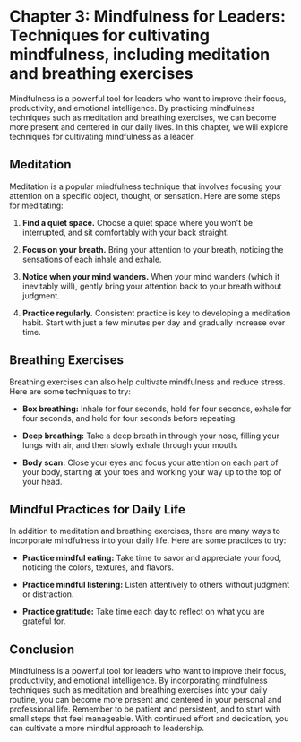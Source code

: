 Chapter 3: Mindfulness for Leaders: Techniques for cultivating mindfulness, including meditation and breathing exercises
========================================================================================================================

Mindfulness is a powerful tool for leaders who want to improve their focus, productivity, and emotional intelligence. By practicing mindfulness techniques such as meditation and breathing exercises, we can become more present and centered in our daily lives. In this chapter, we will explore techniques for cultivating mindfulness as a leader.

Meditation
----------

Meditation is a popular mindfulness technique that involves focusing your attention on a specific object, thought, or sensation. Here are some steps for meditating:

1. **Find a quiet space.** Choose a quiet space where you won't be interrupted, and sit comfortably with your back straight.

2. **Focus on your breath.** Bring your attention to your breath, noticing the sensations of each inhale and exhale.

3. **Notice when your mind wanders.** When your mind wanders (which it inevitably will), gently bring your attention back to your breath without judgment.

4. **Practice regularly.** Consistent practice is key to developing a meditation habit. Start with just a few minutes per day and gradually increase over time.

Breathing Exercises
-------------------

Breathing exercises can also help cultivate mindfulness and reduce stress. Here are some techniques to try:

* **Box breathing:** Inhale for four seconds, hold for four seconds, exhale for four seconds, and hold for four seconds before repeating.

* **Deep breathing:** Take a deep breath in through your nose, filling your lungs with air, and then slowly exhale through your mouth.

* **Body scan:** Close your eyes and focus your attention on each part of your body, starting at your toes and working your way up to the top of your head.

Mindful Practices for Daily Life
--------------------------------

In addition to meditation and breathing exercises, there are many ways to incorporate mindfulness into your daily life. Here are some practices to try:

* **Practice mindful eating:** Take time to savor and appreciate your food, noticing the colors, textures, and flavors.

* **Practice mindful listening:** Listen attentively to others without judgment or distraction.

* **Practice gratitude:** Take time each day to reflect on what you are grateful for.

Conclusion
----------

Mindfulness is a powerful tool for leaders who want to improve their focus, productivity, and emotional intelligence. By incorporating mindfulness techniques such as meditation and breathing exercises into your daily routine, you can become more present and centered in your personal and professional life. Remember to be patient and persistent, and to start with small steps that feel manageable. With continued effort and dedication, you can cultivate a more mindful approach to leadership.


